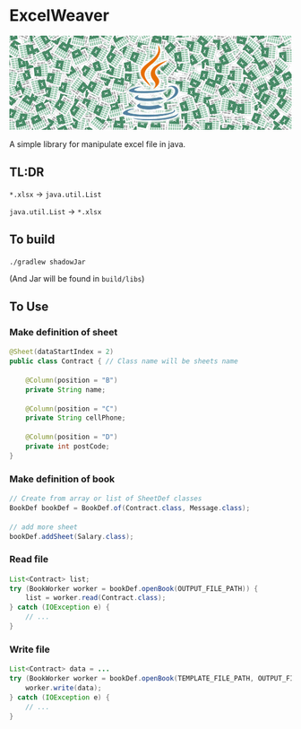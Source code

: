 # ExcelWeaver

![exceweaver](./misc/excelweaver.jpg)

A simple library for manipulate excel file in java.

## TL:DR

`*.xlsx` → `java.util.List`

`java.util.List` → `*.xlsx`

## To build

`./gradlew shadowJar`

(And Jar will be found in `build/libs`)

## To Use

### Make definition of sheet

```java
@Sheet(dataStartIndex = 2)
public class Contract { // Class name will be sheets name

    @Column(position = "B")
    private String name;

    @Column(position = "C")
    private String cellPhone;

    @Column(position = "D")
    private int postCode;
}
```

### Make definition of book

```java
// Create from array or list of SheetDef classes
BookDef bookDef = BookDef.of(Contract.class, Message.class);

// add more sheet
bookDef.addSheet(Salary.class);
```

### Read file

```java
List<Contract> list;
try (BookWorker worker = bookDef.openBook(OUTPUT_FILE_PATH)) {
    list = worker.read(Contract.class);
} catch (IOException e) {
    // ...
}
```

### Write file

```java
List<Contract> data = ...
try (BookWorker worker = bookDef.openBook(TEMPLATE_FILE_PATH, OUTPUT_FILE_PATH)) {
    worker.write(data);
} catch (IOException e) {
    // ...
}
```